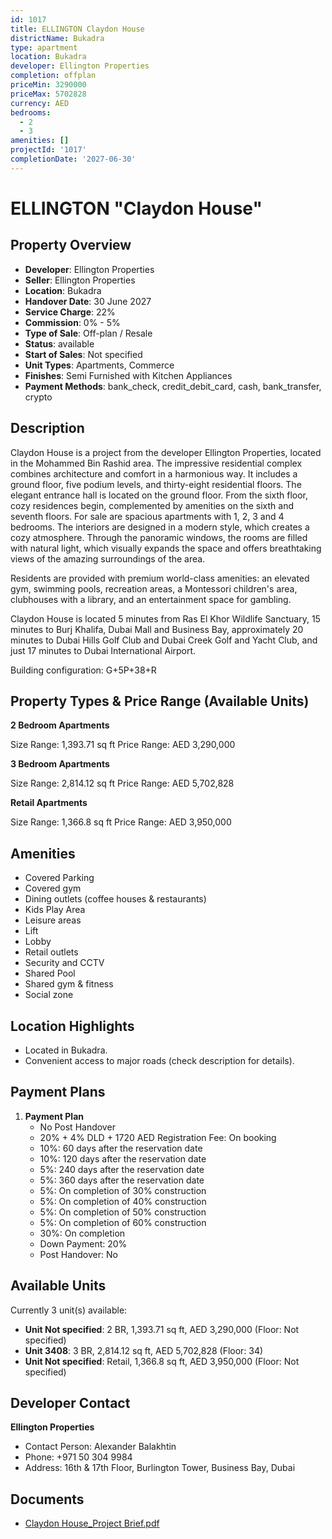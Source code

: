 ```yaml
---
id: 1017
title: ELLINGTON Claydon House
districtName: Bukadra
type: apartment
location: Bukadra
developer: Ellington Properties
completion: offplan
priceMin: 3290000
priceMax: 5702828
currency: AED
bedrooms:
  - 2
  - 3
amenities: []
projectId: '1017'
completionDate: '2027-06-30'
---
```


# ELLINGTON "Claydon House"

## Property Overview
- **Developer**: Ellington Properties
- **Seller**: Ellington Properties
- **Location**: Bukadra
- **Handover Date**: 30 June 2027
- **Service Charge**: 22%
- **Commission**: 0% - 5%
- **Type of Sale**: Off-plan / Resale
- **Status**: available
- **Start of Sales**: Not specified
- **Unit Types**: Apartments, Commerce
- **Finishes**: Semi Furnished with Kitchen Appliances
- **Payment Methods**: bank_check, credit_debit_card, cash, bank_transfer, crypto

## Description
Claydon House is a project from the developer Ellington Properties, located in the Mohammed Bin Rashid area. The impressive residential complex combines architecture and comfort in a harmonious way. It includes a ground floor, five podium levels, and thirty-eight residential floors. The elegant entrance hall is located on the ground floor. From the sixth floor, cozy residences begin, complemented by amenities on the sixth and seventh floors. For sale are spacious apartments with 1, 2, 3 and 4 bedrooms. The interiors are designed in a modern style, which creates a cozy atmosphere. Through the panoramic windows, the rooms are filled with natural light, which visually expands the space and offers breathtaking views of the amazing surroundings of the area.

Residents are provided with premium world-class amenities: an elevated gym, swimming pools, recreation areas, a Montessori children's area, clubhouses with a library, and an entertainment space for gambling.

Claydon House is located 5 minutes from Ras El Khor Wildlife Sanctuary, 15 minutes to Burj Khalifa, Dubai Mall and Business Bay, approximately 20 minutes to Dubai Hills Golf Club and Dubai Creek Golf and Yacht Club, and just 17 minutes to Dubai International Airport.

Building configuration: G+5P+38+R

## Property Types & Price Range (Available Units)
**2 Bedroom Apartments**

Size Range: 1,393.71 sq ft
Price Range: AED 3,290,000

**3 Bedroom Apartments**

Size Range: 2,814.12 sq ft
Price Range: AED 5,702,828

**Retail Apartments**

Size Range: 1,366.8 sq ft
Price Range: AED 3,950,000

## Amenities
- Covered Parking
- Covered gym
- Dining outlets  (coffee houses & restaurants)
- Kids Play Area
- Leisure areas
- Lift
- Lobby
- Retail outlets
- Security and CCTV
- Shared Pool
- Shared gym & fitness
- Social zone

## Location Highlights
- Located in Bukadra.
- Convenient access to major roads (check description for details).

## Payment Plans
1. **Payment Plan**
   - No Post Handover
   - 20% + 4% DLD + 1720 AED Registration Fee: On booking
   - 10%: 60 days after the reservation date
   - 10%: 120 days after the reservation date
   - 5%: 240 days after the reservation date
   - 5%: 360 days after the reservation date
   - 5%: On completion of 30% construction
   - 5%: On completion of 40% construction
   - 5%: On completion of 50% construction
   - 5%: On completion of 60% construction
   - 30%: On completion
   - Down Payment: 20%
   - Post Handover: No

## Available Units
Currently 3 unit(s) available:
- **Unit Not specified**: 2 BR, 1,393.71 sq ft, AED 3,290,000 (Floor: Not specified)
- **Unit 3408**: 3 BR, 2,814.12 sq ft, AED 5,702,828 (Floor: 34)
- **Unit Not specified**: Retail, 1,366.8 sq ft, AED 3,950,000 (Floor: Not specified)

## Developer Contact
**Ellington Properties**
- Contact Person: Alexander Balakhtin
- Phone: +971 50 304 9984
- Address: 16th & 17th Floor, Burlington Tower, Business Bay, Dubai

## Documents
- [Claydon House_Project Brief.pdf](https://cdn.geniemap.net/2024/03/01/vQKCrPS3ekcOsNgdQgSSUSTzSacfig0Xo5LfEm46.pdf)
